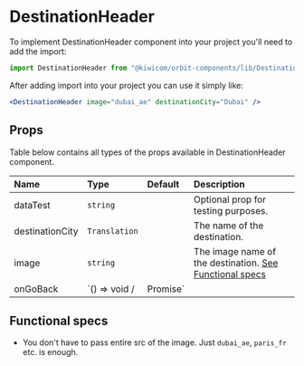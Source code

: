 # DestinationHeader

To implement DestinationHeader component into your project you'll need to add the import:

```jsx
import DestinationHeader from "@kiwicom/orbit-components/lib/DestinationHeader";
```

After adding import into your project you can use it simply like:

```jsx
<DestinationHeader image="dubai_ae" destinationCity="Dubai" />
```

## Props

Table below contains all types of the props available in DestinationHeader component.

| Name            | Type                    | Default | Description                                                                  |
| :-------------- | :---------------------- | :------ | :--------------------------------------------------------------------------- |
| dataTest        | `string`                |         | Optional prop for testing purposes.                                          |
| destinationCity | `Translation`           |         | The name of the destination.                                                 |
| image           | `string`                |         | The image name of the destination. [See Functional specs](#functional-specs) |
| onGoBack        | `() => void /| Promise` |         | Function for handling onGoBack event.                                        |

## Functional specs

- You don't have to pass entire src of the image. Just `dubai_ae`, `paris_fr` etc. is enough.
